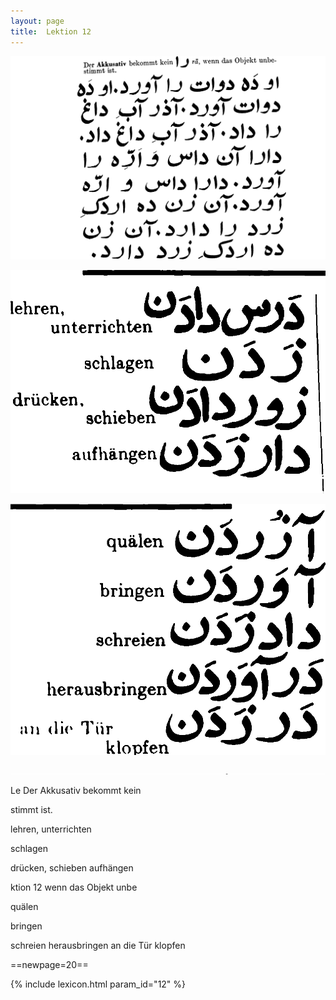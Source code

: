 ```yaml
---
layout: page
title:  Lektion 12
---
```



![image](/assets/s/022.png-03.png)

![image](/assets/s/2col/022.png-11_1L.png)

![image](/assets/s/2col/022.png-11_2R.png)

![image](/assets/s/022.png-12.png)

Le Der Akkusativ bekommt kein

stimmt ist.

lehren, unterrichten

schlagen

drücken, schieben aufhängen



ktion 12 wenn das Objekt unbe

quälen

bringen

schreien herausbringen an die Tür klopfen



==newpage=20==


{% include lexicon.html param_id="12" %}
